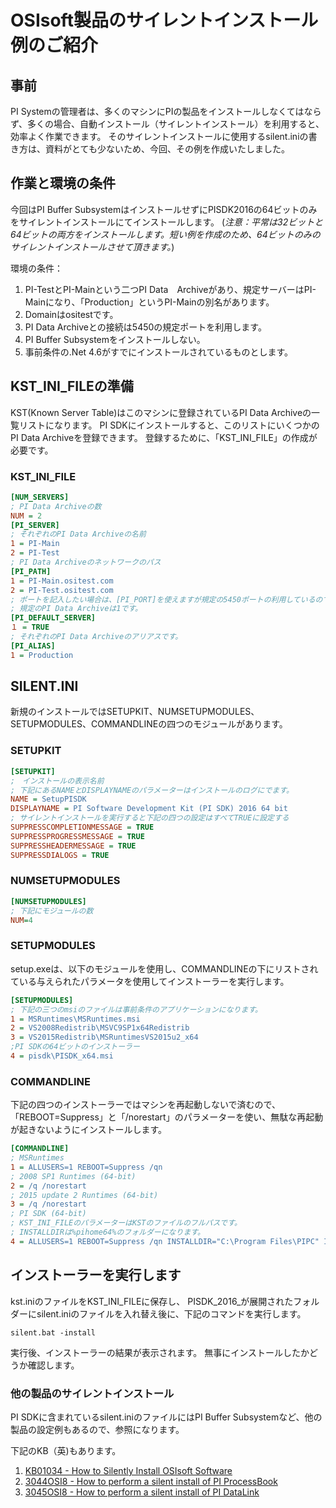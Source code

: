 # OSIsoft製品のサイレントインストール例のご紹介

## 事前

PI Systemの管理者は、多くのマシンにPIの製品をインストールしなくてはならず、多くの場合、自動インストール（サイレントインストール）を利用すると、効率よく作業できます。
そのサイレントインストールに使用するsilent.iniの書き方は、資料がとても少ないため、今回、その例を作成いたしました。

## 作業と環境の条件

今回はPI Buffer SubsystemはインストールせずにPISDK2016の64ビットのみをサイレントインストールにてインストールします。
(*注意：平常は32ビットと64ビットの両方をインストールします。短い例を作成のため、64ビットのみのサイレントインストールさせて頂きます。*)

環境の条件：

1. PI-TestとPI-Mainという二つPI Data　Archiveがあり、規定サーバーはPI-Mainになり、「Production」というPI-Mainの別名があります。
1. Domainはositestです。
1. PI Data Archiveとの接続は5450の規定ポートを利用します。
1. PI Buffer Subsystemをインストールしない。
1. 事前条件の.Net 4.6がすでにインストールされているものとします。

## KST_INI_FILEの準備

KST(Known Server Table)はこのマシンに登録されているPI Data Archiveの一覧リストになります。
PI SDKにインストールすると、このリストにいくつかのPI Data Archiveを登録できます。
登録するために、「KST\_INI\_FILE」の作成が必要です。

### KST\_INI\_FILE

```ini
[NUM_SERVERS]
; PI Data Archiveの数
NUM = 2
[PI_SERVER]
; それぞれのPI Data Archiveの名前
1 = PI-Main
2 = PI-Test
; PI Data Archiveのネットワークのパス
[PI_PATH]
1 = PI-Main.ositest.com
2 = PI-Test.ositest.com
; ポートを記入したい場合は、[PI_PORT]を使えますが規定の5450ポートの利用しているので、設定の必要がありません。
; 規定のPI Data Archiveは1です。
[PI_DEFAULT_SERVER]
１ = TRUE
; それぞれのPI Data Archiveのアリアスです。
[PI_ALIAS]
1 = Production
```

## SILENT.INI

新規のインストールではSETUPKIT、NUMSETUPMODULES、SETUPMODULES、COMMANDLINEの四つのモジュールがあります。

### SETUPKIT

```ini
[SETUPKIT]
;　インストールの表示名前
; 下記にあるNAMEとDISPLAYNAMEのパラメーターはインストールのログにでます。
NAME = SetupPISDK
DISPLAYNAME = PI Software Development Kit (PI SDK) 2016 64 bit
; サイレントインストールを実行すると下記の四つの設定はすべてTRUEに設定する
SUPPRESSCOMPLETIONMESSAGE = TRUE
SUPPRESSPROGRESSMESSAGE = TRUE
SUPPRESSHEADERMESSAGE = TRUE
SUPPRESSDIALOGS = TRUE
```

### NUMSETUPMODULES

```ini
[NUMSETUPMODULES]
; 下記にモジュールの数
NUM=4
```

### SETUPMODULES

setup.exeは、以下のモジュールを使用し、COMMANDLINEの下にリストされている与えられたパラメータを使用してインストーラーを実行します。

```ini
[SETUPMODULES]
; 下記の三つのmsiのファイルは事前条件のアプリケーションになります。
1 = MSRuntimes\MSRuntimes.msi
2 = VS2008Redistrib\MSVC9SP1x64Redistrib
3 = VS2015Redistrib\MSRuntimesVS2015u2_x64
;PI SDKの64ビットのインストーラー
4 = pisdk\PISDK_x64.msi
```

### COMMANDLINE

下記の四つのインストーラーではマシンを再起動しないで済むので、
「REBOOT=Suppress」と「/norestart」のパラメーターを使い、無駄な再起動が起きないようにインストールします。

```ini
[COMMANDLINE]
; MSRuntimes
1 = ALLUSERS=1 REBOOT=Suppress /qn
; 2008 SP1 Runtimes (64-bit)
2 = /q /norestart
; 2015 update 2 Runtimes (64-bit)
3 = /q /norestart
; PI SDK (64-bit)
; KST_INI_FILEのパラメーターはKSTのファイルのフルパスです。
; INSTALLDIRは%pihome64%のフォルダーになります。
4 = ALLUSERS=1 REBOOT=Suppress /qn INSTALLDIR="C:\Program Files\PIPC" IMPORT_KST=1 KST_INI_FILE="c:\kst.ini"
```

## インストーラーを実行します

kst.iniのファイルをKST\_INI\_FILEに保存し、
PISDK\_2016\_が展開されたフォルダーにsilent.iniのファイルを入れ替え後に、下記のコマンドを実行します。

    silent.bat -install

実行後、インストーラーの結果が表示されます。
無事にインストールしたかどうか確認します。

### 他の製品のサイレントインストール

PI SDKに含まれているsilent.iniのファイルにはPI Buffer Subsystemなど、他の製品の設定例もあるので、参照になります。

下記のKB（英)もあります。

1. [KB01034 - How to Silently Install OSIsoft Software](https://techsupport.osisoft.com/Troubleshooting/KB/KB01034)
1. [3044OSI8 - How to perform a silent install of PI ProcessBook](https://techsupport.osisoft.com/Troubleshooting/KB/3044OSI8)
1. [3045OSI8 - How to perform a silent install of PI DataLink](https://techsupport.osisoft.com/Troubleshooting/KB/3045OSI8)